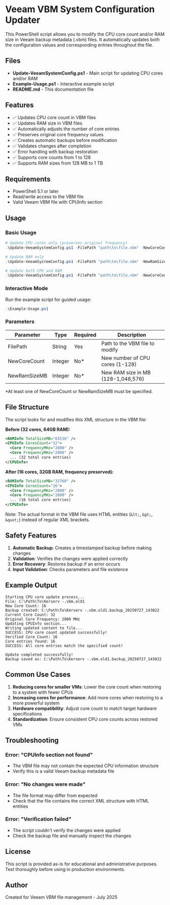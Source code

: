# Veeam VBM System Configuration Updater

This PowerShell script allows you to modify the CPU core count and/or RAM size in Veeam backup metadata (.vbm) files. It automatically updates both the configuration values and corresponding entries throughout the file.

## Files

- **Update-VeeamSystemConfig.ps1** - Main script for updating CPU cores and/or RAM
- **Example-Usage.ps1** - Interactive example script
- **README.md** - This documentation file

## Features

- ✅ Updates CPU core count in VBM files
- ✅ Updates RAM size in VBM files  
- ✅ Automatically adjusts the number of core entries
- ✅ Preserves original core frequency values
- ✅ Creates automatic backups before modification
- ✅ Validates changes after completion
- ✅ Error handling with backup restoration
- ✅ Supports core counts from 1 to 128
- ✅ Supports RAM sizes from 128 MB to 1 TB

## Requirements

- PowerShell 5.1 or later
- Read/write access to the VBM file
- Valid Veeam VBM file with CPUInfo section

## Usage

### Basic Usage

```powershell
# Update CPU cores only (preserves original frequency)
.\Update-VeeamSystemConfig.ps1 -FilePath "path\to\file.vbm" -NewCoreCount 16

# Update RAM only
.\Update-VeeamSystemConfig.ps1 -FilePath "path\to\file.vbm" -NewRamSizeMB 32768

# Update both CPU and RAM
.\Update-VeeamSystemConfig.ps1 -FilePath "path\to\file.vbm" -NewCoreCount 8 -NewRamSizeMB 16384
```

### Interactive Mode

Run the example script for guided usage:

```powershell
.\Example-Usage.ps1
```

### Parameters

| Parameter | Type | Required | Description |
|-----------|------|----------|-------------|
| FilePath | String | Yes | Path to the VBM file to modify |
| NewCoreCount | Integer | No* | New number of CPU cores (1-128) |
| NewRamSizeMB | Integer | No* | New RAM size in MB (128-1,048,576) |

*At least one of NewCoreCount or NewRamSizeMB must be specified.

## File Structure

The script looks for and modifies this XML structure in the VBM file:

**Before (32 cores, 64GB RAM):**
```xml
<RAMInfo TotalSizeMB="65536" />
<CPUInfo CoresCount="32">
  <Core FrequencyMHz="2800" />
  <Core FrequencyMHz="2800" />
  ... (32 total core entries)
</CPUInfo>
```

**After (16 cores, 32GB RAM, frequency preserved):**
```xml
<RAMInfo TotalSizeMB="32768" />
<CPUInfo CoresCount="16">
  <Core FrequencyMHz="2800" />
  <Core FrequencyMHz="2800" />
  ... (16 total core entries)
</CPUInfo>
```

Note: The actual format in the VBM file uses HTML entities (`&lt;`, `&gt;`, `&quot;`) instead of regular XML brackets.

## Safety Features

1. **Automatic Backup**: Creates a timestamped backup before making changes
2. **Validation**: Verifies the changes were applied correctly
3. **Error Recovery**: Restores backup if an error occurs
4. **Input Validation**: Checks parameters and file existence

## Example Output

```
Starting CPU core update process...
File: C:\Path\To\Kerserv -.vbm.old1
New Core Count: 16
Backup created: C:\Path\To\Kerserv -.vbm.old1.backup_20250727_143022
Current Core Count: 32
Original Core Frequency: 2800 MHz
Updating CPUInfo section...
Writing updated content to file...
SUCCESS: CPU core count updated successfully!
Verified Core Count: 16
Core entries found: 16
SUCCESS: All core entries match the specified count!

Update completed successfully!
Backup saved as: C:\Path\To\Kerserv -.vbm.old1.backup_20250727_143022
```

## Common Use Cases

1. **Reducing cores for smaller VMs**: Lower the core count when restoring to a system with fewer CPUs
2. **Increasing cores for performance**: Add more cores when restoring to a more powerful system
3. **Hardware compatibility**: Adjust core count to match target hardware specifications
4. **Standardization**: Ensure consistent CPU core counts across restored VMs

## Troubleshooting

### Error: "CPUInfo section not found"
- The VBM file may not contain the expected CPU information structure
- Verify this is a valid Veeam backup metadata file

### Error: "No changes were made"
- The file format may differ from expected
- Check that the file contains the correct XML structure with HTML entities

### Error: "Verification failed"
- The script couldn't verify the changes were applied
- Check the backup file and manually inspect the changes

## License

This script is provided as-is for educational and administrative purposes. Test thoroughly before using in production environments.

## Author

Created for Veeam VBM file management - July 2025

